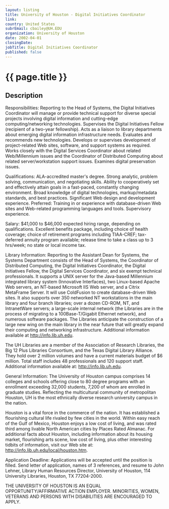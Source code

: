 ```yaml
---
layout: listing
title: University of Houston - Digital Initiatives Coordinator
link:
country: United States
subrEmail: cbailey@UH.EDU
organization: University of Houston 
date: 2002-04-01
closingDate: 
jobTitle: Digital Initiatives Coordinator
published: false
---
```



# {{ page.title }}

## Description


<p>Responsibilities: Reporting to the Head of Systems, the Digital Initiatives Coordinator will manage or provide technical support for diverse special projects involving digital information and cutting-edge computing/networking technologies. Supervises the Digital Initiatives Fellow (recipient of a two-year fellowship). Acts as a liaison to library departments about emerging digital information infrastructure needs. Evaluates and recommends new technologies. Develops or supervises development of project-related Web sites, software, and support systems as required. Works closely with the Digital Services Coordinator about related Web/Millennium issues and the Coordinator of Distributed Computing about related server/workstation support issues. Examines digital preservation issues.</p>

<p>Qualifications: ALA-accredited master's degree. Strong analytic, problem solving, communication, and negotiating skills. Ability to cooperatively set and effectively attain goals in a fast-paced, constantly changing environment. Broad knowledge of digital technologies, markup/metadata standards, and best practices. Significant Web design and development experience. Preferred: Training in or experience with database-driven Web sites and Web-related programming languages and tools. Supervisory experience.</p>

<p>Salary: $41,000 to $46,000 expected hiring range, depending on qualifications. Excellent benefits package, including choice of health coverage; choice of retirement programs including TIAA-CREF; tax-deferred annuity program available; release time to take a class up to 3 hrs/week; no state or local income tax.</p>

<p>Library Information: Reporting to the Assistant Dean for Systems, the Systems Department consists of the Head of Systems, the Coordinator of Distributed Computing, the Digital Initiatives Coordinator, the Digital Initiatives Fellow, the Digital Services Coordinator, and six exempt technical professionals. It supports a UNIX server for the Java-based Millennium integrated library system (Innovative Interfaces), two Linux-based Apache Web servers, an NT-based Microsoft IIS Web server, and a Citrix MetaFrame Server. It will use ColdFusion to create database-driven Web sites. It also supports over 350 networked NT workstations in the main library and four branch libraries; over a dozen CD-ROM, NT, and IntranetWare servers; a large-scale internal network (the Libraries are in the process of migrating to a 100Base-T/Gigabit Ethernet network), and numerous software packages. The Libraries anticipate the construction of a large new wing on the main library in the near future that will greatly expand their computing and networking infrastructure. Additional information available at <a href="http://info.lib.uh.edu">http://info.lib.uh.edu</a>.</p>

<p>The UH Libraries are a member of the Association of Research Libraries, the Big 12 Plus Libraries Consortium, and the Texas Digital Library Alliance. They hold over 2 million volumes and have a current materials budget of $6 million. Total staff includes 48 professionals and 120 support staff. Additional information available at: <a href="http://info.lib.uh.edu">http://info.lib.uh.edu</a>.</p>

<p>General Information: The University of Houston campus comprises 14 colleges and schools offering close to 80 degree programs with an enrollment exceeding 32,000 students, 7,200 of whom are enrolled in graduate studies. Reflecting the multicultural community of metropolitan Houston, UH is the most ethnically diverse research university campus in the nation.</p>

<p>Houston is a vital force in the commerce of the nation. It has established a flourishing cultural life rivaled by few cities in the world. Within easy reach of the Gulf of Mexico, Houston enjoys a low cost of living, and was rated third among livable North American cities by Places Rated Almanac. For additional facts about Houston, including information about its housing market, flourishing arts scene, low cost of living, plus other interesting tidbits of information, visit our Web site at: <a href="http://info.lib.uh.edu/local/houston.htm">http://info.lib.uh.edu/local/houston.htm</a>.</p>

<p>Application Deadline: Applications will be accepted until the position is filled. Send letter of application, names of 3 references, and resume to John Lehner, Library Human Resources Director, University of Houston, 114 University Libraries, Houston, TX 77204-2000.</p>

<p>THE UNIVERSITY OF HOUSTON IS AN EQUAL OPPORTUNITY/AFFIRMATIVE ACTION EMPLOYER. MINORITIES, WOMEN, VETERANS AND PERSONS WITH DISABILITIES ARE ENCOURAGED TO APPLY.</p>
